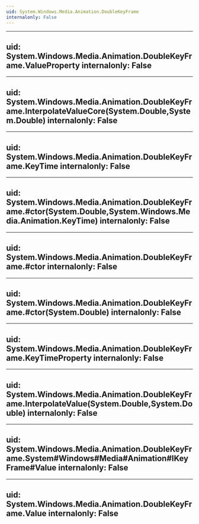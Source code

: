 ```yaml
---
uid: System.Windows.Media.Animation.DoubleKeyFrame
internalonly: False
---
```


---
uid: System.Windows.Media.Animation.DoubleKeyFrame.ValueProperty
internalonly: False
---

---
uid: System.Windows.Media.Animation.DoubleKeyFrame.InterpolateValueCore(System.Double,System.Double)
internalonly: False
---

---
uid: System.Windows.Media.Animation.DoubleKeyFrame.KeyTime
internalonly: False
---

---
uid: System.Windows.Media.Animation.DoubleKeyFrame.#ctor(System.Double,System.Windows.Media.Animation.KeyTime)
internalonly: False
---

---
uid: System.Windows.Media.Animation.DoubleKeyFrame.#ctor
internalonly: False
---

---
uid: System.Windows.Media.Animation.DoubleKeyFrame.#ctor(System.Double)
internalonly: False
---

---
uid: System.Windows.Media.Animation.DoubleKeyFrame.KeyTimeProperty
internalonly: False
---

---
uid: System.Windows.Media.Animation.DoubleKeyFrame.InterpolateValue(System.Double,System.Double)
internalonly: False
---

---
uid: System.Windows.Media.Animation.DoubleKeyFrame.System#Windows#Media#Animation#IKeyFrame#Value
internalonly: False
---

---
uid: System.Windows.Media.Animation.DoubleKeyFrame.Value
internalonly: False
---
